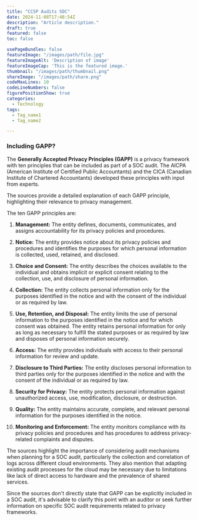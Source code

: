 ```yaml
---
title: "CCSP Audits SOC"
date: 2024-11-08T17:48:54Z
description: "Article description."
draft: true
featured: false
toc: false

usePageBundles: false
featureImage: "/images/path/file.jpg"
featureImageAlt: 'Description of image'
featureImageCap: 'This is the featured image.'
thumbnail: "/images/path/thumbnail.png"
shareImage: "/images/path/share.png"
codeMaxLines: 10
codeLineNumbers: false
figurePositionShow: true
categories:
  - Technology
tags:
  - Tag_name1
  - Tag_name2

---
```




### Including GAPP?
The **Generally Accepted Privacy Principles (GAPP)** is a privacy framework with ten principles that
can be included as part of a SOC audit. The AICPA (American Institute of Certified Public
Accountants) and the CICA (Canadian Institute of Chartered Accountants) developed these principles
with input from experts.

The sources provide a detailed explanation of each GAPP principle, highlighting their relevance to
privacy management.

The ten GAPP principles are:

1. **Management:**  The entity defines, documents, communicates, and assigns accountability for its
   privacy policies and procedures.

2. **Notice:** The entity provides notice about its privacy policies and procedures and identifies
   the purposes for which personal information is collected, used, retained, and disclosed.

3. **Choice and Consent:** The entity describes the choices available to the individual and obtains
   implicit or explicit consent relating to the collection, use, and disclosure of personal
   information.

4. **Collection:** The entity collects personal information only for the purposes identified in the
   notice and with the consent of the individual or as required by law.

5. **Use, Retention, and Disposal:** The entity limits the use of personal information to the
   purposes identified in the notice and for which consent was obtained. The entity retains personal
   information for only as long as necessary to fulfill the stated purposes or as required by law
   and disposes of personal information securely.

6. **Access:** The entity provides individuals with access to their personal information for review
   and update.

7. **Disclosure to Third Parties:** The entity discloses personal information to third parties only
   for the purposes identified in the notice and with the consent of the individual or as required
   by law.

8. **Security for Privacy:** The entity protects personal information against unauthorized access,
   use, modification, disclosure, or destruction.

9. **Quality:** The entity maintains accurate, complete, and relevant personal information for the
   purposes identified in the notice.

10. **Monitoring and Enforcement:** The entity monitors compliance with its privacy policies and
    procedures and has procedures to address privacy-related complaints and disputes.

The sources highlight the importance of considering audit mechanisms when planning for a SOC audit,
particularly the collection and correlation of logs across different cloud environments. They also
mention that adapting existing audit processes for the cloud may be necessary due to limitations
like lack of direct access to hardware and the prevalence of shared services.

Since the sources don't directly state that GAPP can be explicitly included in a SOC audit, it's
advisable to clarify this point with an auditor or seek further information on specific SOC audit
requirements related to privacy frameworks.

